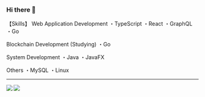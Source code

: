 ### Hi there 👋

【Skills】
Web Application Development
・TypeScript
・React
・GraphQL
・Go

Blockchain Development (Studying)
・Go

System Development
・Java
・JavaFX

Others
・MySQL
・Linux

---

<a href="https://github.com/anuraghazra/github-readme-stats">
  <img align="left" src="https://github-readme-stats.vercel.app/api?username=show-coco&count_private=true&show_icons=true&theme=dracula" />
</a>
<a href="https://github.com/anuraghazra/github-readme-stats">
  <img align="left" src="https://github-readme-stats.vercel.app/api/top-langs/?username=show-coco&count_private=true&show_icons=true&theme=dracula" />
</a>
